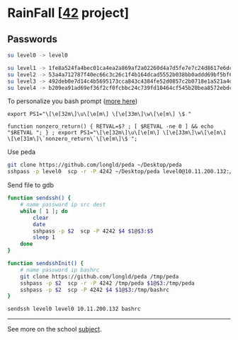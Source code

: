 # RainFall [[42](https://www.42.fr/) project]

## Passwords

```bash
su level0 -> level0

su level1 -> 1fe8a524fa4bec01ca4ea2a869af2a02260d4a7d5fe7e7c24d8617e6dca12d3a
su level2 -> 53a4a712787f40ec66c3c26c1f4b164dcad5552b038bb0addd69bf5bf6fa8e77
su level3 -> 492deb0e7d14c4b5695173cca843c4384fe52d0857c2b0718e1a521a4d33ec02
su level4 -> b209ea91ad69ef36f2cf0fcbbc24c739fd10464cf545b20bea8572ebdc3c36fa
```

To personalize you bash prompt ([more here](http://ezprompt.net/))
```
export PS1="\[\e[32m\]\u\[\e[m\] \[\e[33m\]\w\[\e[m\] \$ "

function nonzero_return() { RETVAL=$? ; [ $RETVAL -ne 0 ] && echo "$RETVAL "; } ; export PS1="\[\e[32m\]\u\[\e[m\] \[\e[33m\]\w\[\e[m\] \[\e[31m\]\`nonzero_return\`\[\e[m\]\$ ";
```

Use peda
```bash
git clone https://github.com/longld/peda ~/Desktop/peda
sshpass -p level0  scp -r -P 4242 ~/Desktop/peda level0@10.11.200.132:/tmp/peda
```

Send file to gdb
```bash
function sendssh() {
	# name password ip src dest
	while [ 1 ]; do
		clear
		date
		sshpass -p $2  scp -P 4242 $4 $1@$3:$5
		sleep 1
	done
}

function sendsshInit() {
	# name password ip bashrc
	git clone https://github.com/longld/peda /tmp/peda
	sshpass -p $2  scp -r -P 4242 /tmp/peda $1@$3:/tmp/peda
	sshpass -p $2  scp -P 4242 $4 $1@$3:/tmp/bashrc
}

sendssh level0 level0 10.11.200.132 bashrc
```
---

See more on the school [subject](fr.subject.pdf).